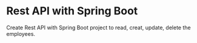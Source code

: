 # Rest API with Spring Boot
Create Rest API with Spring Boot project to read, creat, update, delete the employees. 
